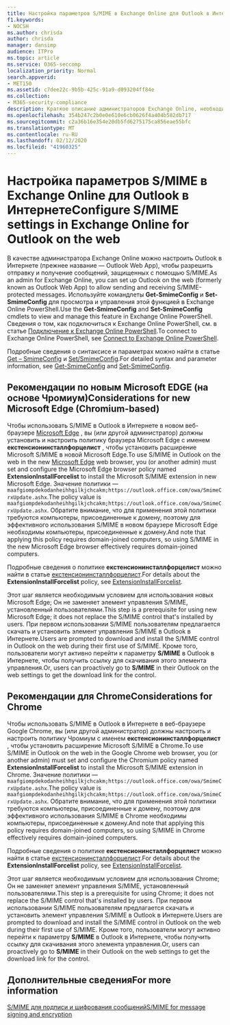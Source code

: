 ```yaml
---
title: Настройка параметров S/MIME в Exchange Online для Outlook в Интернете
f1.keywords:
- NOCSH
ms.author: chrisda
author: chrisda
manager: dansimp
audience: ITPro
ms.topic: article
ms.service: O365-seccomp
localization_priority: Normal
search.appverid:
- MET150
ms.assetid: c7dee22c-9b5b-425c-91a9-d093204ff84e
ms.collection:
- M365-security-compliance
description: Краткое описание администраторов Exchange Online, необходимых для просмотра и настройки параметров S/MIME в Outlook в Интернете в Exchange Online.
ms.openlocfilehash: 354b247c2b0e0e610e6cb0626f4a404b582db717
ms.sourcegitcommit: c2a36b16e354e20db5fd6275175ca856eae55bfc
ms.translationtype: MT
ms.contentlocale: ru-RU
ms.lasthandoff: 02/12/2020
ms.locfileid: "41960325"
---
```

# <a name="configure-smime-settings-in-exchange-online-for-outlook-on-the-web"></a><span data-ttu-id="74f51-103">Настройка параметров S/MIME в Exchange Online для Outlook в Интернете</span><span class="sxs-lookup"><span data-stu-id="74f51-103">Configure S/MIME settings in Exchange Online for Outlook on the web</span></span>

<span data-ttu-id="74f51-104">В качестве администратора Exchange Online можно настроить Outlook в Интернете (прежнее название — Outlook Web App), чтобы разрешить отправку и получение сообщений, защищенных с помощью S/MIME.</span><span class="sxs-lookup"><span data-stu-id="74f51-104">As an admin for Exchange Online, you can set up Outlook on the web (formerly known as Outlook Web App) to allow sending and receiving S/MIME-protected messages.</span></span> <span data-ttu-id="74f51-105">Используйте командлеты **Get-SmimeConfig** и **Set-SmimeConfig** для просмотра и управления этой функцией в Exchange Online PowerShell.</span><span class="sxs-lookup"><span data-stu-id="74f51-105">Use the **Get-SmimeConfig** and **Set-SmimeConfig** cmdlets to view and manage this feature in Exchange Online PowerShell.</span></span> <span data-ttu-id="74f51-106">Сведения о том, как подключиться к Exchange Online PowerShell, см. в статье [Подключение к Exchange Online PowerShell](https://docs.microsoft.com/powershell/exchange/exchange-online/connect-to-exchange-online-powershell/connect-to-exchange-online-powershell).</span><span class="sxs-lookup"><span data-stu-id="74f51-106">To connect to Exchange Online PowerShell, see [Connect to Exchange Online PowerShell](https://docs.microsoft.com/powershell/exchange/exchange-online/connect-to-exchange-online-powershell/connect-to-exchange-online-powershell).</span></span>

<span data-ttu-id="74f51-107">Подробные сведения о синтаксисе и параметрах можно найти в статье [Get – SmimeConfig](https://docs.microsoft.com/powershell/module/exchange/encryption-and-certificates/get-smimeconfig) и [Set/SmimeConfig](https://docs.microsoft.com/powershell/module/exchange/encryption-and-certificates/set-smimeconfig).</span><span class="sxs-lookup"><span data-stu-id="74f51-107">For detailed syntax and parameter information, see [Get-SmimeConfig](https://docs.microsoft.com/powershell/module/exchange/encryption-and-certificates/get-smimeconfig) and [Set-SmimeConfig](https://docs.microsoft.com/powershell/module/exchange/encryption-and-certificates/set-smimeconfig).</span></span>

## <a name="considerations-for-new-microsoft-edge-chromium-based"></a><span data-ttu-id="74f51-108">Рекомендации по новым Microsoft EDGE (на основе Чромиум)</span><span class="sxs-lookup"><span data-stu-id="74f51-108">Considerations for new Microsoft Edge (Chromium-based)</span></span>

<span data-ttu-id="74f51-109">Чтобы использовать S/MIME в Outlook в Интернете в новом веб-браузере [Microsoft Edge](https://www.microsoft.com/windows/microsoft-edge) , вы (или другой администратор) должны установить и настроить политику браузера Microsoft Edge с именем **екстенсионинсталлфорцелист** , чтобы установить расширение Microsoft S/MIME в новой Microsoft Edge.</span><span class="sxs-lookup"><span data-stu-id="74f51-109">To use S/MIME in Outlook on the web in the new [Microsoft Edge](https://www.microsoft.com/windows/microsoft-edge) web browser, you (or another admin) must set and configure the Microsoft Edge browser policy named **ExtensionInstallForcelist** to install the Microsoft S/MIME extension in new Microsoft Edge.</span></span> <span data-ttu-id="74f51-110">Значение политики — `maafgiompdekodanheihhgilkjchcakm;https://outlook.office.com/owa/SmimeCrxUpdate.ashx`.</span><span class="sxs-lookup"><span data-stu-id="74f51-110">The policy value is `maafgiompdekodanheihhgilkjchcakm;https://outlook.office.com/owa/SmimeCrxUpdate.ashx`.</span></span> <span data-ttu-id="74f51-111">Обратите внимание, что для применения этой политики требуются компьютеры, присоединенные к домену, поэтому для эффективного использования S/MIME в новом браузере Microsoft Edge необходимы компьютеры, присоединенные к домену.</span><span class="sxs-lookup"><span data-stu-id="74f51-111">And note that applying this policy requires domain-joined computers, so using S/MIME in the new Microsoft Edge browser effectively requires domain-joined computers.</span></span>

<span data-ttu-id="74f51-112">Подробные сведения о политике **екстенсионинсталлфорцелист** можно найти в статье [екстенсионинсталлфорцелист](https://docs.microsoft.com/DeployEdge/microsoft-edge-policies#extensioninstallforcelist).</span><span class="sxs-lookup"><span data-stu-id="74f51-112">For details about the **ExtensionInstallForcelist** policy, see [ExtensionInstallForcelist](https://docs.microsoft.com/DeployEdge/microsoft-edge-policies#extensioninstallforcelist).</span></span>

<span data-ttu-id="74f51-113">Этот шаг является необходимым условием для использования новых Microsoft Edge; Он не заменяет элемент управления S/MIME, установленный пользователями.</span><span class="sxs-lookup"><span data-stu-id="74f51-113">This step is a prerequisite for using new Microsoft Edge; it does not replace the S/MIME control that's installed by users.</span></span> <span data-ttu-id="74f51-114">При первом использовании S/MIME пользователям предлагается скачать и установить элемент управления S/MIME в Outlook в Интернете.</span><span class="sxs-lookup"><span data-stu-id="74f51-114">Users are prompted to download and install the S/MIME control in Outlook on the web during their first use of S/MIME.</span></span> <span data-ttu-id="74f51-115">Кроме того, пользователи могут активно перейти к параметру **S/MIME** в Outlook в Интернете, чтобы получить ссылку для скачивания этого элемента управления.</span><span class="sxs-lookup"><span data-stu-id="74f51-115">Or, users can proactively go to **S/MIME** in their Outlook on the web settings to get the download link for the control.</span></span>

## <a name="considerations-for-chrome"></a><span data-ttu-id="74f51-116">Рекомендации для Chrome</span><span class="sxs-lookup"><span data-stu-id="74f51-116">Considerations for Chrome</span></span>

<span data-ttu-id="74f51-117">Чтобы использовать S/MIME в Outlook в Интернете в веб-браузере Google Chrome, вы (или другой администратор) должны настроить и настроить политику Чромиум с именем **екстенсионинсталлфорцелист** , чтобы установить расширение Microsoft S/MIME в Chrome.</span><span class="sxs-lookup"><span data-stu-id="74f51-117">To use S/MIME in Outlook on the web in the Google Chrome web browser, you (or another admin) must set and configure the Chromium policy named **ExtensionInstallForcelist** to install the Microsoft S/MIME extension in Chrome.</span></span> <span data-ttu-id="74f51-118">Значение политики — `maafgiompdekodanheihhgilkjchcakm;https://outlook.office.com/owa/SmimeCrxUpdate.ashx`.</span><span class="sxs-lookup"><span data-stu-id="74f51-118">The policy value is `maafgiompdekodanheihhgilkjchcakm;https://outlook.office.com/owa/SmimeCrxUpdate.ashx`.</span></span> <span data-ttu-id="74f51-119">Обратите внимание, что для применения этой политики требуются компьютеры, присоединенные к домену, поэтому для эффективного использования S/MIME в Chrome необходимы компьютеры, присоединенные к домену.</span><span class="sxs-lookup"><span data-stu-id="74f51-119">And note that applying this policy requires domain-joined computers, so using S/MIME in Chrome effectively requires domain-joined computers.</span></span>

<span data-ttu-id="74f51-120">Подробные сведения о политике **екстенсионинсталлфорцелист** можно найти в статье [екстенсионинсталлфорцелист](https://cloud.google.com/docs/chrome-enterprise/policies/?policy=ExtensionInstallForcelist).</span><span class="sxs-lookup"><span data-stu-id="74f51-120">For details about the **ExtensionInstallForcelist** policy, see [ExtensionInstallForcelist](https://cloud.google.com/docs/chrome-enterprise/policies/?policy=ExtensionInstallForcelist).</span></span>

<span data-ttu-id="74f51-121">Этот шаг является необходимым условием для использования Chrome; Он не заменяет элемент управления S/MIME, установленный пользователями.</span><span class="sxs-lookup"><span data-stu-id="74f51-121">This step is a prerequisite for using Chrome; it does not replace the S/MIME control that's installed by users.</span></span> <span data-ttu-id="74f51-122">При первом использовании S/MIME пользователям предлагается скачать и установить элемент управления S/MIME в Outlook в Интернете.</span><span class="sxs-lookup"><span data-stu-id="74f51-122">Users are prompted to download and install the S/MIME control in Outlook on the web during their first use of S/MIME.</span></span> <span data-ttu-id="74f51-123">Кроме того, пользователи могут активно перейти к параметру **S/MIME** в Outlook в Интернете, чтобы получить ссылку для скачивания этого элемента управления.</span><span class="sxs-lookup"><span data-stu-id="74f51-123">Or, users can proactively go to **S/MIME** in their Outlook on the web settings to get the download link for the control.</span></span>

## <a name="for-more-information"></a><span data-ttu-id="74f51-124">Дополнительные сведения</span><span class="sxs-lookup"><span data-stu-id="74f51-124">For more information</span></span>

[<span data-ttu-id="74f51-125">S/MIME для подписи и шифрования сообщений</span><span class="sxs-lookup"><span data-stu-id="74f51-125">S/MIME for message signing and encryption</span></span>](s-mime-for-message-signing-and-encryption.md)
